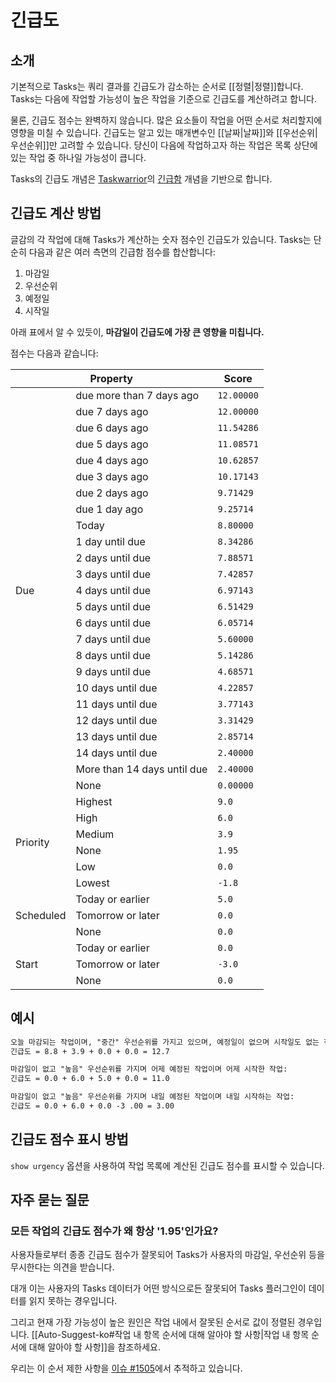# 긴급도

## 소개

기본적으로 Tasks는 쿼리 결과를 긴급도가 감소하는 순서로 [[정렬|정렬]]합니다.
Tasks는 다음에 작업할 가능성이 높은 작업을 기준으로 긴급도를 계산하려고 합니다.

물론, 긴급도 점수는 완벽하지 않습니다. 많은 요소들이 작업을 어떤 순서로 처리할지에 영향을 미칠 수 있습니다.
긴급도는 알고 있는 매개변수인 [[날짜|날짜]]와 [[우선순위|우선순위]]만 고려할 수 있습니다.
당신이 다음에 작업하고자 하는 작업은 목록 상단에 있는 작업 중 하나일 가능성이 큽니다.

Tasks의 긴급도 개념은 [Taskwarrior](https://taskwarrior.org/)의 [긴급함](https://taskwarrior.org/docs/urgency.html) 개념을 기반으로 합니다.

## 긴급도 계산 방법

글감의 각 작업에 대해 Tasks가 계산하는 숫자 점수인 긴급도가 있습니다.
Tasks는 단순히 다음과 같은 여러 측면의 긴급함 점수를 합산합니다:

1. 마감일
1. 우선순위
1. 예정일
1. 시작일

아래 표에서 알 수 있듯이, **마감일이 긴급도에 가장 큰 영향을 미칩니다.**

점수는 다음과 같습니다:

<!-- placeholder to force blank line before included text -->
<!-- include: DocsSamplesForUrgency.test.UrgencyTable_urgency-html-table.approved.md -->

<table>
<thead>
  <tr>
    <th colspan="2">Property</th>
    <th>Score</th>
  </tr>
</thead>
<tbody>
  <tr>
    <td rowspan="25">Due</td>
    <td>due more than 7 days ago</td>
    <td><code>12.00000</code></td>
  </tr>
  <tr>
    <td>due 7 days ago</td>
    <td><code>12.00000</code></td>
  </tr>
  <tr>
    <td>due 6 days ago</td>
    <td><code>11.54286</code></td>
  </tr>
  <tr>
    <td>due 5 days ago</td>
    <td><code>11.08571</code></td>
  </tr>
  <tr>
    <td>due 4 days ago</td>
    <td><code>10.62857</code></td>
  </tr>
  <tr>
    <td>due 3 days ago</td>
    <td><code>10.17143</code></td>
  </tr>
  <tr>
    <td>due 2 days ago</td>
    <td><code>9.71429</code></td>
  </tr>
  <tr>
    <td>due 1 day ago</td>
    <td><code>9.25714</code></td>
  </tr>
  <tr>
    <td>Today</td>
    <td><code>8.80000</code></td>
  </tr>
  <tr>
    <td>1 day until due</td>
    <td><code>8.34286</code></td>
  </tr>
  <tr>
    <td>2 days until due</td>
    <td><code>7.88571</code></td>
  </tr>
  <tr>
    <td>3 days until due</td>
    <td><code>7.42857</code></td>
  </tr>
  <tr>
    <td>4 days until due</td>
    <td><code>6.97143</code></td>
  </tr>
  <tr>
    <td>5 days until due</td>
    <td><code>6.51429</code></td>
  </tr>
  <tr>
    <td>6 days until due</td>
    <td><code>6.05714</code></td>
  </tr>
  <tr>
    <td>7 days until due</td>
    <td><code>5.60000</code></td>
  </tr>
  <tr>
    <td>8 days until due</td>
    <td><code>5.14286</code></td>
  </tr>
  <tr>
    <td>9 days until due</td>
    <td><code>4.68571</code></td>
  </tr>
  <tr>
    <td>10 days until due</td>
    <td><code>4.22857</code></td>
  </tr>
  <tr>
    <td>11 days until due</td>
    <td><code>3.77143</code></td>
  </tr>
  <tr>
    <td>12 days until due</td>
    <td><code>3.31429</code></td>
  </tr>
  <tr>
    <td>13 days until due</td>
    <td><code>2.85714</code></td>
  </tr>
  <tr>
    <td>14 days until due</td>
    <td><code>2.40000</code></td>
  </tr>
  <tr>
    <td>More than 14 days until due</td>
    <td><code>2.40000</code></td>
  </tr>
  <tr>
    <td>None</td>
    <td><code>0.00000</code></td>
  </tr>
  <tr>
    <td rowspan="6">Priority</td>
    <td>Highest</td>
    <td><code>9.0</code></td>
  </tr>
  <tr>
    <td>High</td>
    <td><code>6.0</code></td>
  </tr>
  <tr>
    <td>Medium</td>
    <td><code>3.9</code></td>
  </tr>
  <tr>
    <td>None</td>
    <td><code>1.95</code></td>
  </tr>
  <tr>
    <td>Low</td>
    <td><code>0.0</code></td>
  </tr>
  <tr>
    <td>Lowest</td>
    <td><code>-1.8</code></td>
  </tr>
  <tr>
    <td rowspan="3">Scheduled</td>
    <td>Today or earlier</td>
    <td><code>5.0</code></td>
  </tr>
  <tr>
    <td>Tomorrow or later</td>
    <td><code>0.0</code></td>
  </tr>
  <tr>
    <td>None</td>
    <td><code>0.0</code></td>
  </tr>
  <tr>
    <td rowspan="3">Start</td>
    <td>Today or earlier</td>
    <td><code>0.0</code></td>
  </tr>
  <tr>
    <td>Tomorrow or later</td>
    <td><code>-3.0</code></td>
  </tr>
  <tr>
    <td>None</td>
    <td><code>0.0</code></td>
  </tr>
</tbody>
</table>

<!-- placeholder to force blank line after included text -->
<!-- endInclude -->

## 예시

```markdown
오늘 마감되는 작업이며, "중간" 우선순위를 가지고 있으며, 예정일이 없으며 시작일도 없는 작업:
긴급도 = 8.8 + 3.9 + 0.0 + 0.0 = 12.7

마감일이 없고 "높음" 우선순위를 가지며 어제 예정된 작업이며 어제 시작한 작업:
긴급도 = 0.0 + 6.0 + 5.0 + 0.0 = 11.0

마감일이 없고 "높음" 우선순위를 가지며 내일 예정된 작업이며 내일 시작하는 작업:
긴급도 = 0.0 + 6.0 + 0.0 -3 .00 = 3.00
```

## 긴급도 점수 표시 방법

`show urgency` 옵션을 사용하여 작업 목록에 계산된 긴급도 점수를 표시할 수 있습니다.

## 자주 묻는 질문

### 모든 작업의 긴급도 점수가 왜 항상 '1.95'인가요?

사용자들로부터 종종 긴급도 점수가 잘못되어 Tasks가 사용자의 마감일, 우선순위 등을 무시한다는 의견을 받습니다.

대개 이는 사용자의 Tasks 데이터가 어떤 방식으로든 잘못되어 Tasks 플러그인이 데이터를 읽지 못하는 경우입니다.

그리고 현재 가장 가능성이 높은 원인은 작업 내에서 잘못된 순서로 값이 정렬된 경우입니다. [[Auto-Suggest-ko#작업 내 항목 순서에 대해 알아야 할 사항|작업 내 항목 순서에 대해 알아야 할 사항]]을 참조하세요.

우리는 이 순서 제한 사항을 [이슈 #1505](https://github.com/obsidian-tasks-group/obsidian-tasks/issues/1505)에서 추적하고 있습니다.